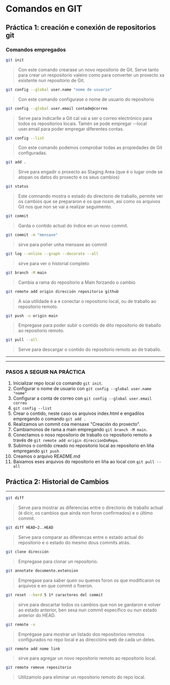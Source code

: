 # Comandos en GIT
## Práctica 1: creación e conexión de repositorios git

### Comandos empregados

```bash
git init
```
>Con este comando crearase un novo repositorio de Git. Serve tanto para crear un respositorio valeiro como para converter un proxecto xa existente nun repositorio de Git.

```bash
git config --global user.name "nome de usuario"
```
>Con este comando configurase o nome de usuario do repositorio

```bash
git config --global user.email contade@correo
```
>Serve para indicarlle a Git cal vai a ser o correo electrónico para todos os repositorios locais.
Tamén se pode empregar --local user.email para poder empregar diferentes contas.

```bash
git config --list
```
>Con este comando podemos comprobar todas as propiedades de Git configuradas.

```bash
git add .
```
>Sirve para engadir o proxecto ao Staging Area (que é o lugar onde se atopan os datos do proxecto e os seus cambios)

```bash
git status
```
>Este comnando mostra o estado do directorio de traballo, permite ver os cambios que se prepararon e os que nosm, así como os arquivos Git nos que non se vai a realizar seguimento. 

```bash
git commit
```
>Garda o contido actual do índice en un novo commit.

```bash
git commit -m "mensaxe"
```
>sirve para poñer unha mensaxe ao commit

```bash
git log --online --graph --decorate --all
```
>sirve para ver o historial completo

```bash
git branch -M main
```
>Cambia a rama do repositorio a Main forzando o cambio

```bash
git remote add origin dirección repositorio github
```
>A súa utilidade é a e conectar o repositorio local, ou de traballo ao repositorio remoto.

```bash
git push -u origin main
```
>Empregase para poder subir o contido de dito repositorio de traballo ao repositorio remoto.

```bash
git pull --all
```
>Serve para descargar o contido do repositorio remoto ao de traballo.

-----------------------------------------------------------------------------------


-----------------------------------------------------------------------------
### PASOS A SEGUIR NA PRÁCTICA

1. Inicializar repo local co comando `git init`.
2. Configurar o nome de usuario con `git config --global user.name "nome"`
3. Configurar a conta de correo con `git config --global user.email correo`
4. `git config --list`
5. Crear o contido, neste caso os arquivos index.html e engadilos empregando o comando `git add .`
6. Realizamos un commit coa mensaxe "Creación do proxecto".
7. Cambiamonos de rama a main empregando `git branch -M main`.
8. Conectamos o noso repositorio de traballo co repositorio remoto a través de `git remote add origin direccionDoRepo`.
9. Subimos o contido creado no repositorio local ao repositorio en liña empregando `git push`
10. Creamos o arquivo README.md
11. Baixamos eses arquivos do repositorio en liña ao local con `git pull --all`



## Práctica 2: Historial de Cambios
-------------------------------------------------------------------------

```bash
git diff
```
>Serve para mostrar as diferencias entre o directorio de traballo actual (é dicir, os cambios que aínda non foron confirmados) e o último commit.

```bash
git diff HEAD~2..HEAD
```
>Serve para comparar as diferencas entre o estado actual do repositorio e o estado do mesmo dous commits atrás.

```bash
git clone dirección
```
>Empregase para clonar un repositorio.

```bash
git annotate documento.extension
```
>Empregase para saber quen ou quenes foron os que modificaron os arquivos e en que commit o fixeron.

```bash
git reset --hard 5 1º caracteres del commit
```
>sirve para descartar todos os cambios que non se gardaron e volver ao estado anterior, ben sexa nun commit específico ou nun estado anterior do HEAD.

```bash
git remote -v
```
> Emprégase para mostrar un listado dos repositorios remotos configurados no repo local e as direccións web de cada un deles.

```bash
git remote add nome link
```
>sirve para agregar un novo repositorio remoto ao repositorio local.

```bash
git remote remove repositorio
```
>Utilizamolo para eliminar un repositorio remoto do  repo local.

